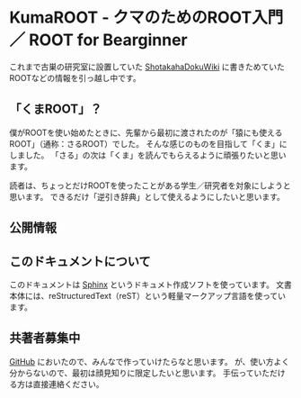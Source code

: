 # KumaROOT - クマのためのROOT入門 ／ ROOT for Bearginner


これまで古巣の研究室に設置していた
[ShotakahaDokuWiki](http://www-he.scphys.kyoto-u.ac.jp/member/shotakaha/dokuwiki/doku.php)
に書きためていたROOTなどの情報を引っ越し中です。

## 「くまROOT」？

僕がROOTを使い始めたときに、先輩から最初に渡されたのが「猿にも使えるROOT」（通称：さるROOT）でした。
そんな感じのものを目指して「くま」にしました。
「さる」の次は「くま」を読んでもらえるように頑張りたいと思います。

読者は、ちょっとだけROOTを使ったことがある学生／研究者を対象にしようと思います。
できるだけ「逆引き辞典」として使えるようにしたいと思います。

## 公開情報


## このドキュメントについて


このドキュメントは
[Sphinx](http://sphinx-users.jp)
というドキュメト作成ソフトを使っています。
文書本体には、reStructuredText（reST）という軽量マークアップ言語を使っています。

## 共著者募集中

[GitHub](https://github.com/shotakaha/kumaroot)
においたので、みんなで作っていけたらなと思います。
が、使い方よく分からないので、最初は顔見知りに限定したいと思います。
手伝っていただける方は直接連絡ください。

